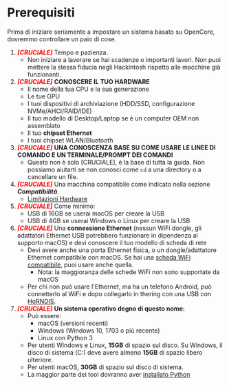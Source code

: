 # Prerequisiti

Prima di iniziare seriamente a impostare un sistema basato su OpenCore, dovremmo controllare un paio di cose.

1. <span style="color:red">_**[CRUCIALE]**_</span> Tempo e pazienza.
   * Non iniziare a lavorare se hai scadenze o importanti lavori. Non puoi mettere la stessa fiducia negli Hackintosh rispetto alle macchine già funzionanti.
2. <span style="color:red">_**[CRUCIALE]**_</span> **CONOSCERE IL TUO HARDWARE**
   * Il nome della tua CPU e la sua generazione
   * Le tue GPU
   * I tuoi dispositivi di archiviazione (HDD/SSD, configurazione NVMe/AHCI/RAID/IDE)
   * Il tuo modello di Desktop/Laptop se è un computer OEM non assemblato
   * Il tuo **chipset Ethernet**
   * I tuoi chipset WLAN/Bluetooth
3. <span style="color:red">_**[CRUCIALE]**_</span> **UNA CONOSCENZA BASE SU COME USARE LE LINEE DI COMANDO E UN TERMINALE/PROMPT DEI COMANDI**
   * Questo non è solo [CRUCIALE], è la base di tutta la guida. Non possiamo aiutarti se non conosci come `cd` a una directory o a cancellare un file.
4. <span style="color:red">_**[CRUCIALE]**_</span> Una macchina compatibile come indicato nella sezione _**Compatibilità**_.
   * [Limitazioni Hardware](macos-limits.md)
5. <span style="color:red">_**[CRUCIALE]**_</span> Come minimo:
   * USB di 16GB se userai macOS per creare la USB
   * USB di 4GB se userai Windows o Linux per creare la USB
6. <span style="color:red">_**[CRUCIALE]**_</span> Una **connessione Ethernet** (nessun WiFi dongle, gli adattatori Ethernet USB potrebbero funzionare in dipendenza al supporto macOS) e devi conoscere il tuo modello di scheda di rete
   * Devi avere anche una porta Ethernet fisica, o un dongle/adattatore Ethernet compatibile con macOS. Se hai una [scheda WiFi compatibile](https://dortania.github.io/Wireless-Buyers-Guide/), puoi usare anche quella.
     * Nota: la maggioranza delle schede WiFi non sono supportate da macOS
   * Per chi non può usare l'Ethernet, ma ha un telefono Android, può connetterlo al WiFi e dopo collegarlo in thering con una USB con [HoRNDIS](https://joshuawise.com/horndis#available_versions).
7. <span style="color:red">_**[CRUCIALE]**_</span> **Un sistema operativo degno di questo nome:**
   * Può essere:
     * macOS (versioni recenti)
     * Windows (Windows 10, 1703 o più recente)
     * Linux con Python 3
   * Per utenti Windows e Linux, **15GB** di spazio sul disco. Su Windows, il disco di sistema (C:) deve avere almeno **15GB** di spazio libero ulteriore.
   * Per utenti macOS, **30GB** di spazio sul disco di sistema.
   * La maggior parte dei tool dovranno aver [installato Python](https://www.python.org/downloads/)
